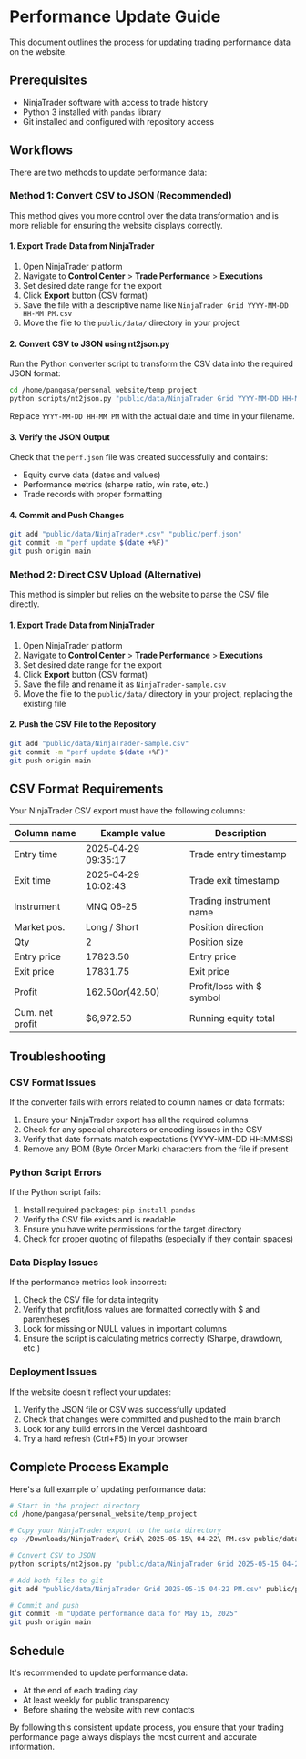 # Performance Update Guide

This document outlines the process for updating trading performance data on the website.

## Prerequisites

- NinjaTrader software with access to trade history
- Python 3 installed with `pandas` library
- Git installed and configured with repository access

## Workflows

There are two methods to update performance data:

### Method 1: Convert CSV to JSON (Recommended)

This method gives you more control over the data transformation and is more reliable for ensuring the website displays correctly.

#### 1. Export Trade Data from NinjaTrader

1. Open NinjaTrader platform
2. Navigate to **Control Center** > **Trade Performance** > **Executions**
3. Set desired date range for the export
4. Click **Export** button (CSV format)
5. Save the file with a descriptive name like `NinjaTrader Grid YYYY-MM-DD HH-MM PM.csv`
6. Move the file to the `public/data/` directory in your project

#### 2. Convert CSV to JSON using nt2json.py

Run the Python converter script to transform the CSV data into the required JSON format:

```bash
cd /home/pangasa/personal_website/temp_project
python scripts/nt2json.py "public/data/NinjaTrader Grid YYYY-MM-DD HH-MM PM.csv" "public/perf.json"
```

Replace `YYYY-MM-DD HH-MM PM` with the actual date and time in your filename.

#### 3. Verify the JSON Output

Check that the `perf.json` file was created successfully and contains:
- Equity curve data (dates and values)
- Performance metrics (sharpe ratio, win rate, etc.)
- Trade records with proper formatting

#### 4. Commit and Push Changes

```bash
git add "public/data/NinjaTrader*.csv" "public/perf.json"
git commit -m "perf update $(date +%F)"
git push origin main
```

### Method 2: Direct CSV Upload (Alternative)

This method is simpler but relies on the website to parse the CSV file directly.

#### 1. Export Trade Data from NinjaTrader

1. Open NinjaTrader platform
2. Navigate to **Control Center** > **Trade Performance** > **Executions**
3. Set desired date range for the export
4. Click **Export** button (CSV format)
5. Save the file and rename it as `NinjaTrader-sample.csv`
6. Move the file to the `public/data/` directory in your project, replacing the existing file

#### 2. Push the CSV File to the Repository

```bash
git add "public/data/NinjaTrader-sample.csv"
git commit -m "perf update $(date +%F)"
git push origin main
```

## CSV Format Requirements

Your NinjaTrader CSV export must have the following columns:

| Column name     | Example value                | Description               |
|-----------------|------------------------------|---------------------------|
| Entry time      | 2025‑04‑29 09:35:17          | Trade entry timestamp     |
| Exit time       | 2025‑04‑29 10:02:43          | Trade exit timestamp      |
| Instrument      | MNQ 06‑25                    | Trading instrument name   |
| Market pos.     | Long / Short                 | Position direction        |
| Qty             | 2                            | Position size             |
| Entry price     | 17823.50                     | Entry price               |
| Exit price      | 17831.75                     | Exit price                |
| Profit          | $162.50 or ($42.50)          | Profit/loss with $ symbol |
| Cum. net profit | $6,972.50                    | Running equity total      |

## Troubleshooting

### CSV Format Issues

If the converter fails with errors related to column names or data formats:

1. Ensure your NinjaTrader export has all the required columns
2. Check for any special characters or encoding issues in the CSV
3. Verify that date formats match expectations (YYYY-MM-DD HH:MM:SS)
4. Remove any BOM (Byte Order Mark) characters from the file if present

### Python Script Errors

If the Python script fails:

1. Install required packages: `pip install pandas`
2. Verify the CSV file exists and is readable
3. Ensure you have write permissions for the target directory
4. Check for proper quoting of filepaths (especially if they contain spaces)

### Data Display Issues

If the performance metrics look incorrect:

1. Check the CSV file for data integrity
2. Verify that profit/loss values are formatted correctly with $ and parentheses
3. Look for missing or NULL values in important columns
4. Ensure the script is calculating metrics correctly (Sharpe, drawdown, etc.)

### Deployment Issues

If the website doesn't reflect your updates:

1. Verify the JSON file or CSV was successfully updated
2. Check that changes were committed and pushed to the main branch
3. Look for any build errors in the Vercel dashboard
4. Try a hard refresh (Ctrl+F5) in your browser

## Complete Process Example

Here's a full example of updating performance data:

```bash
# Start in the project directory
cd /home/pangasa/personal_website/temp_project

# Copy your NinjaTrader export to the data directory
cp ~/Downloads/NinjaTrader\ Grid\ 2025-05-15\ 04-22\ PM.csv public/data/

# Convert CSV to JSON
python scripts/nt2json.py "public/data/NinjaTrader Grid 2025-05-15 04-22 PM.csv" "public/perf.json"

# Add both files to git
git add "public/data/NinjaTrader Grid 2025-05-15 04-22 PM.csv" public/perf.json

# Commit and push
git commit -m "Update performance data for May 15, 2025"
git push origin main
```

## Schedule

It's recommended to update performance data:
- At the end of each trading day
- At least weekly for public transparency
- Before sharing the website with new contacts

By following this consistent update process, you ensure that your trading performance page always displays the most current and accurate information.